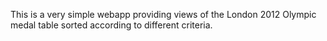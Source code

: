 This is a very simple webapp providing views of the London 2012 Olympic medal table sorted according to different criteria.
